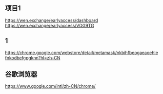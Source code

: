 ## 项目1
https://wen.exchange/earlyaccess/dashboard
https://wen.exchange/earlyaccess/VOG9TG

## 1
https://chrome.google.com/webstore/detail/metamask/nkbihfbeogaeaoehlefnkodbefgpgknn?hl=zh-CN

## 谷歌浏览器
https://www.google.com/intl/zh-CN/chrome/